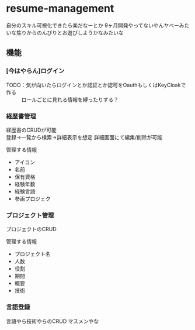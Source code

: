 # resume-management
自分のスキル可視化できたら楽だなーとか
9ヶ月開発やってないやんヤベーみたいな焦りからのんびりとお遊びしようかなみたいな

## 機能

### [今はやらん]ログイン

TODO：気が向いたらログインとか認証とか認可をOauthもしくはKeyCloakで作る  
　　　ロールごとに見れる情報を縛ったりする？  

### 経歴書管理

経歴書のCRUDが可能  
登録→一覧から検索→詳細表示を想定
詳細画面にて編集/削除が可能  

管理する情報  
* アイコン
* 名前
* 保有資格
* 経験年数
* 経験言語
* 参画プロジェク

### プロジェクト管理

プロジェクトのCRUD

管理する情報  
* プロジェクト名
* 人数
* 役割
* 期間
* 概要
* 技術

### 言語登録

言語やら技術やらのCRUD
マスメンやな
